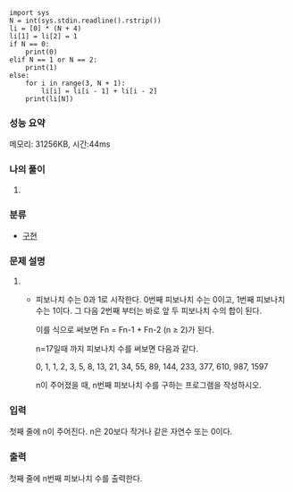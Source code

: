 ```
import sys
N = int(sys.stdin.readline().rstrip())
li = [0] * (N + 4)
li[1] = li[2] = 1
if N == 0:
    print(0)
elif N == 1 or N == 2:
    print(1)
else:
    for i in range(3, N + 1):
        li[i] = li[i - 1] + li[i - 2]
    print(li[N])
```

### 성능 요약

메모리:   31256KB, 시간:44ms 



### 나의 풀이

1. 


### 분류

- [구현](https://www.acmicpc.net/problem/tag/102)

### 문제 설명

1. - 피보나치 수는 0과 1로 시작한다. 0번째 피보나치 수는 0이고, 1번째 피보나치 수는 1이다. 그 다음 2번째 부터는 바로 앞 두 피보나치 수의 합이 된다.

     이를 식으로 써보면 Fn = Fn-1 + Fn-2 (n ≥ 2)가 된다.

     n=17일때 까지 피보나치 수를 써보면 다음과 같다.

     0, 1, 1, 2, 3, 5, 8, 13, 21, 34, 55, 89, 144, 233, 377, 610, 987, 1597

     n이 주어졌을 때, n번째 피보나치 수를 구하는 프로그램을 작성하시오.


### 입력

첫째 줄에 n이 주어진다. n은 20보다 작거나 같은 자연수 또는 0이다.

### 출력

첫째 줄에 n번째 피보나치 수를 출력한다.